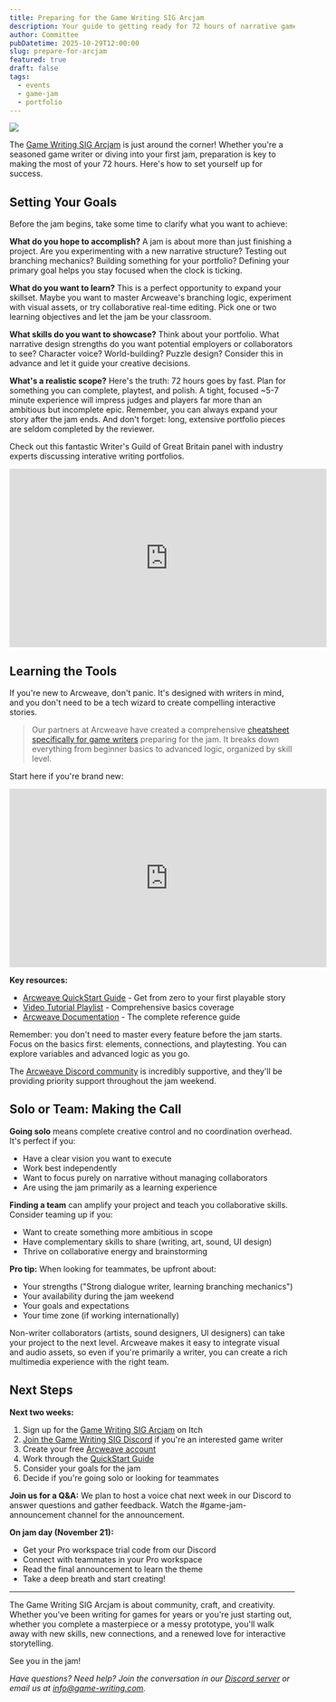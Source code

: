 ```yaml
---
title: Preparing for the Game Writing SIG Arcjam
description: Your guide to getting ready for 72 hours of narrative game creation
author: Committee
pubDatetime: 2025-10-29T12:00:00
slug: prepare-for-arcjam
featured: true
draft: false
tags:
  - events
  - game-jam
  - portfolio
---
```


![](@/assets/images/LoadingJam.png)

The [Game Writing SIG Arcjam](https://www.game-writing.com/posts/arcjam-announcement-2025) is just around the corner! Whether you're a seasoned game writer or diving into your first jam, preparation is key to making the most of your 72 hours. Here's how to set yourself up for success.

## Setting Your Goals

Before the jam begins, take some time to clarify what you want to achieve:

**What do you hope to accomplish?** A jam is about more than just finishing a project. Are you experimenting with a new narrative structure? Testing out branching mechanics? Building something for your portfolio? Defining your primary goal helps you stay focused when the clock is ticking.

**What do you want to learn?** This is a perfect opportunity to expand your skillset. Maybe you want to master Arcweave's branching logic, experiment with visual assets, or try collaborative real-time editing. Pick one or two learning objectives and let the jam be your classroom.

**What skills do you want to showcase?** Think about your portfolio. What narrative design strengths do you want potential employers or collaborators to see? Character voice? World-building? Puzzle design? Consider this in advance and let it guide your creative decisions.

**What's a realistic scope?** Here's the truth: 72 hours goes by fast. Plan for something you can complete, playtest, and polish. A tight, focused ~5-7 minute experience will impress judges and players far more than an ambitious but incomplete epic. Remember, you can always expand your story after the jam ends. And don't forget: long, extensive portfolio pieces are seldom completed by the reviewer.

Check out this fantastic Writer's Guild of Great Britain panel with industry experts discussing interative writing portfolios.

<iframe width="560" height="315" src="https://www.youtube.com/embed/NAudrdXPfKU" title="Interactive Writing Portfolios - creating interactive portfolios" frameborder="0" allow="accelerometer; autoplay; clipboard-write; encrypted-media; gyroscope; picture-in-picture" allowfullscreen></iframe>

## Learning the Tools

If you're new to Arcweave, don't panic. It's designed with writers in mind, and you don't need to be a tech wizard to create compelling interactive stories.

> Our partners at Arcweave have created a comprehensive [cheatsheet specifically for game writers](https://blog.arcweave.com/arcweave-tips-for-game-writers) preparing for the jam. It breaks down everything from beginner basics to advanced logic, organized by skill level.

Start here if you're brand new:

<iframe width="560" height="315" src="https://www.youtube.com/embed/Dfm6dKQH3I0" title="Arcweave QuickStart Tutorial" frameborder="0" allow="accelerometer; autoplay; clipboard-write; encrypted-media; gyroscope; picture-in-picture" allowfullscreen></iframe>

**Key resources:**

- [Arcweave QuickStart Guide](https://blog.arcweave.com/your-arcweave-quickstart-guide) - Get from zero to your first playable story
- [Video Tutorial Playlist](https://www.youtube.com/playlist?list=PLP2s5PcDiBdbJUFiw8gu8gK1IyFboWxFH) - Comprehensive basics coverage
- [Arcweave Documentation](https://docs.arcweave.com) - The complete reference guide

Remember: you don't need to master every feature before the jam starts. Focus on the basics first: elements, connections, and playtesting. You can explore variables and advanced logic as you go.

The [Arcweave Discord community](https://discord.gg/uJMFknx7zM) is incredibly supportive, and they'll be providing priority support throughout the jam weekend.

## Solo or Team: Making the Call

**Going solo** means complete creative control and no coordination overhead. It's perfect if you:

- Have a clear vision you want to execute
- Work best independently
- Want to focus purely on narrative without managing collaborators
- Are using the jam primarily as a learning experience

**Finding a team** can amplify your project and teach you collaborative skills. Consider teaming up if you:

- Want to create something more ambitious in scope
- Have complementary skills to share (writing, art, sound, UI design)
- Thrive on collaborative energy and brainstorming

**Pro tip:** When looking for teammates, be upfront about:

- Your strengths ("Strong dialogue writer, learning branching mechanics")
- Your availability during the jam weekend
- Your goals and expectations
- Your time zone (if working internationally)

Non-writer collaborators (artists, sound designers, UI designers) can take your project to the next level. Arcweave makes it easy to integrate visual and audio assets, so even if you're primarily a writer, you can create a rich multimedia experience with the right team.

## Next Steps

**Next two weeks:**

1. Sign up for the [Game Writing SIG Arcjam](https://www.game-writing.com/posts/arcjam-announcement-2025) on Itch
2. [Join the Game Writing SIG Discord](https://discord.gg/EStA2uKm4n) if you're an interested game writer
3. Create your free [Arcweave account](https://arcweave.com/)
4. Work through the [QuickStart Guide](https://blog.arcweave.com/your-arcweave-quickstart-guide)
5. Consider your goals for the jam
6. Decide if you're going solo or looking for teammates

**Join us for a Q&A:** We plan to host a voice chat next week in our Discord to answer questions and gather feedback. Watch the #game-jam-announcement channel for the announcement.

**On jam day (November 21):**

- Get your Pro workspace trial code from our Discord
- Connect with teammates in your Pro workspace
- Read the final announcement to learn the theme
- Take a deep breath and start creating!

---

The Game Writing SIG Arcjam is about community, craft, and creativity. Whether you've been writing for games for years or you're just starting out, whether you complete a masterpiece or a messy prototype, you'll walk away with new skills, new connections, and a renewed love for interactive storytelling.

See you in the jam!

*Have questions? Need help? Join the conversation in our [Discord server](https://discord.gg/EStA2uKm4n) or email us at [info@game-writing.com](mailto:info@game-writing.com).*
